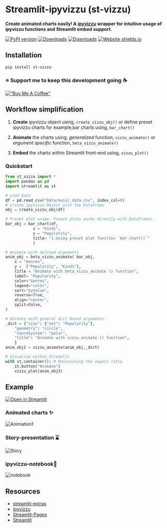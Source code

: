 # Streamlit-ipyvizzu (st-vizzu)

**Create animated charts easily! A [ipyvizzu](https://github.com/vizzuhq/ipyvizzu)  wrapper for intuitive usage of ipyvizzu functions and Streamlit embed support.**

[![PyPI version](https://badge.fury.io/py/st-vizzu.svg)](https://badge.fury.io/py/st-vizzu)
[![Downloads](https://static.pepy.tech/personalized-badge/st-vizzu?period=month&units=international_system&left_color=black&right_color=green&left_text=Downloads)](https://pepy.tech/project/st-vizzu)
[![Downloads](https://pepy.tech/badge/st-vizzu/month)](https://pepy.tech/project/st-vizzu)
 [![Website shields.io](https://img.shields.io/website-up-down-green-red/http/shields.io.svg)](https://hellostvizzu.streamlitapp.com/)



## Installation 
```console
pip install st-vizzu
```


### ⭐️ Support me to keep this development going ☕️ 
[!["Buy Me A Coffee"](https://www.buymeacoffee.com/assets/img/custom_images/orange_img.png)](https://www.buymeacoffee.com/AvraCodes)

## Workflow simplification 

1. **Create** ipyvizzu object using,
`create_vizzu_obj()`
or define preset ipyvizzu charts for example,bar charts using, `bar_chart()`

2. **Animate** the charts using, _generalized_ function, `vizzu_animate()` or _argument specific_ function, `beta_vizzu_animate()`

3. **Embed** the charts within Streamlit front-end using, `vizzu_plot()`

### Quickstart
```python
from st_vizzu import *
import pandas as pd
import streamlit as st

# Load Data
df = pd.read_csv("Data/music_data.csv", index_col=0)
# Create ipyvizzu Object with the DataFrame
obj = create_vizzu_obj(df)

# Preset plot usage. Preset plots works directly with DataFrames.
bar_obj = bar_chart(df,
            x = "Kinds", 
            y = "Popularity",
            title= "1.Using preset plot function `bar_chart()`"
            )

# Animate with defined arguments 
anim_obj = beta_vizzu_animate( bar_obj,
    x = "Genres",
    y =  ["Popularity", "Kinds"],
    title = "Animate with beta_vizzu_animate () function",
    label= "Popularity",
    color="Genres",
    legend="color",
    sort="byValue",
    reverse=True,
    align="center",
    split=False,
)

# Animate with general dict based arguments 
_dict = {"size": {"set": "Popularity"}, 
    "geometry": "circle",
    "coordSystem": "polar",
    "title": "Animate with vizzu_animate () function",
    }
anim_obj2 = vizzu_animate(anim_obj,_dict)

# Visualize within Streamlit
with st.container(): # Maintaining the aspect ratio
    st.button("Animate")
    vizzu_plot(anim_obj2)

```

## Example

[![Open in Streamlit](https://static.streamlit.io/badges/streamlit_badge_black_white.svg)](https://hellostvizzu.streamlitapp.com/)

### Animated charts ✨
![Animation1](https://github.com/avrabyt/Streamlit-ipyvizzu/blob/main/Resources/animation.gif)

### Story-presentation ⌛️
![Story](https://github.com/avrabyt/Streamlit-ipyvizzu/blob/main/Resources/story.gif)

### ipyvizzu-notebook📒 
![notebook](https://github.com/avrabyt/Streamlit-ipyvizzu/blob/d6fcc7232b118898de84cf5c329c0f0791a6b258/Resources/ipyvizzu%20teaser.gif)


## Resources 
- [streamlit-extras](https://github.com/arnaudmiribel/streamlit-extras) 
- [ipyvizzu](https://github.com/vizzuhq/ipyvizzu)
- [Streamlit-Pages](https://github.com/blackary/st_pages)
- [Streamlit](https://discuss.streamlit.io/)

